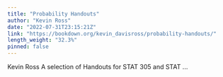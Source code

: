 ```yaml
---
title: "Probability Handouts"
author: "Kevin Ross"
date: "2022-07-31T23:15:21Z"
link: "https://bookdown.org/kevin_davisross/probability-handouts/"
length_weight: "32.3%"
pinned: false
---
```


Kevin Ross A selection of Handouts for STAT 305 and STAT ...

